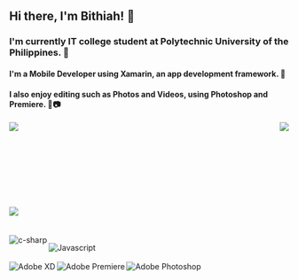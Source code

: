 
## Hi there, I'm Bithiah! 👋
### I'm currently IT college student at Polytechnic University of the Philippines. 🏫
#### I'm a Mobile Developer using Xamarin, an app development framework. 📱
#### I also enjoy editing such as Photos and Videos, using Photoshop and Premiere. 🎥📷

<img align="left"  src="https://github-readme-stats.vercel.app/api/top-langs/?username=Bits001&hide=javascript,html"/> 
<img align="right"  src="https://github-readme-stats.vercel.app/api/wakatime?username=Bithiah"/> <br /> <br /><br /> <br />
<br /> <br /><br /><br /> <br />
<img align="left"  src="https://github-readme-stats.vercel.app/api?username=Bits001&show_icons=true&theme=radical"/> <br /> <br /><br />

<img align="left" alt="c-sharp"  src="https://img.shields.io/badge/c%23-%23239120.svg?style=for-the-badge&logo=c-sharp&logoColor=white"/> 

<img align="left"  alt="Javascript" src="https://img.shields.io/badge/javascript-%23323330.svg?style=for-the-badge&logo=javascript&logoColor=%23F7DF1E"/> <br /> <br />
<img align="left" alt="Adobe XD" src="https://img.shields.io/badge/Adobe%20XD-470137?style=for-the-badge&logo=Adobe%20XD&logoColor=#FF61F6"/>
<img  align="left" alt="Adobe Premiere" src="https://img.shields.io/badge/Adobe%20Premiere%20Pro-9999FF.svg?style=for-the-badge&logo=Adobe%20Premiere%20Pro&logoColor=white"/>
<img align="left"  alt="Adobe Photoshop" src="https://img.shields.io/badge/adobe%20photoshop-%2331A8FF.svg?style=for-the-badge&logo=adobe%20photoshop&logoColor=white"/>
